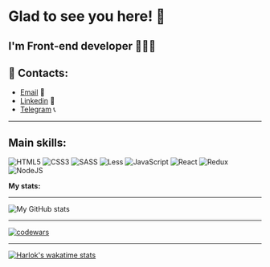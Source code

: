 # **Glad to see you here!** 🙂

## **I'm Front-end developer** 🙋🏻‍♀️

## 📲 Contacts:

- [Email](mailto:elizabeth.klymova.dev@gmail.com) 📩
- [Linkedin](https://www.linkedin.com/in/elibeth-klymova-frontend-dev/) 📌
- [Telegram](https://t.me/lizaklimovaaa) 📞

---

## **Main skills:**

![HTML5](https://img.shields.io/badge/html5-%23E34F26.svg?style=for-the-badge&logo=html5&logoColor=white)
![CSS3](https://img.shields.io/badge/css3-%231572B6.svg?style=for-the-badge&logo=css3&logoColor=white)
![SASS](https://img.shields.io/badge/SASS-hotpink.svg?style=for-the-badge&logo=SASS&logoColor=white)
![Less](https://img.shields.io/badge/less-2B4C80?style=for-the-badge&logo=less&logoColor=white)
![JavaScript](https://img.shields.io/badge/javascript-%23323330.svg?style=for-the-badge&logo=javascript&logoColor=%23F7DF1E)
![React](https://img.shields.io/badge/react-%2320232a.svg?style=for-the-badge&logo=react&logoColor=%2361DAFB)
![Redux](https://img.shields.io/badge/redux-%23593d88.svg?style=for-the-badge&logo=redux&logoColor=white)
![NodeJS](https://img.shields.io/badge/node.js-6DA55F?style=for-the-badge&logo=node.js&logoColor=white)

**My stats:**

---

![My GitHub stats](https://github-readme-stats.vercel.app/api?username=lizaklimova&show_icons=true&theme=cobalt)

---

[![codewars](https://www.codewars.com/users/lizaklimovaaa/badges/large)](https://www.codewars.com/users/lizaklimovaaa)

---

[![Harlok's wakatime stats](https://github-readme-stats.vercel.app/api/wakatime?username=lizaklimovaaa)](https://github.com/anuraghazra/github-readme-stats)

